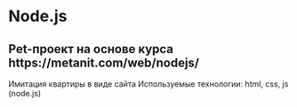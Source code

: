 <h1>Node.js</h1>
<h2>Pet-проект на основе курса https://metanit.com/web/nodejs/</h2>
Имитация квартиры в виде сайта
Используемые технологии: html, css, js (node.js)
